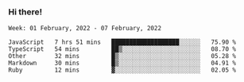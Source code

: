 ### Hi there!

<!--START_SECTION:waka-->
```text
Week: 01 February, 2022 - 07 February, 2022

JavaScript   7 hrs 51 mins   ███████████████████░░░░░░   75.90 % 
TypeScript   54 mins         ██▒░░░░░░░░░░░░░░░░░░░░░░   08.70 % 
Other        32 mins         █▒░░░░░░░░░░░░░░░░░░░░░░░   05.28 % 
Markdown     30 mins         █▒░░░░░░░░░░░░░░░░░░░░░░░   04.91 % 
Ruby         12 mins         ▓░░░░░░░░░░░░░░░░░░░░░░░░   02.05 % 
```
<!--END_SECTION:waka-->
